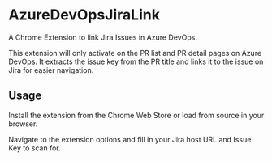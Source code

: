# AzureDevOpsJiraLink
A Chrome Extension to link Jira Issues in Azure DevOps.

This extension will only activate on the PR list and PR detail pages on Azure DevOps. It extracts the issue key from the PR title and links it to the issue on Jira for easier navigation.

## Usage

Install the extension from the Chrome Web Store or load from source in your browser.

Navigate to the extension options and fill in your Jira host URL and Issue Key to scan for.
